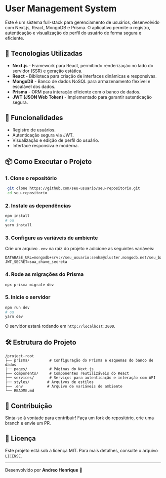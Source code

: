 # User Management System

Este é um sistema full-stack para gerenciamento de usuários, desenvolvido com Next.js, React, MongoDB e Prisma. O aplicativo permite o registro, autenticação e visualização do perfil do usuário de forma segura e eficiente.

## 🚀 Tecnologias Utilizadas

- **Next.js** - Framework para React, permitindo renderização no lado do servidor (SSR) e geração estática.
- **React** - Biblioteca para criação de interfaces dinâmicas e responsivas.
- **MongoDB** - Banco de dados NoSQL para armazenamento flexível e escalável dos dados.
- **Prisma** - ORM para interação eficiente com o banco de dados.
- **JWT (JSON Web Token)** - Implementado para garantir autenticação segura.

## 📌 Funcionalidades

- Registro de usuários.
- Autenticação segura via JWT.
- Visualização e edição de perfil do usuário.
- Interface responsiva e moderna.

## 📦 Como Executar o Projeto

### 1. Clone o repositório
```sh
 git clone https://github.com/seu-usuario/seu-repositorio.git
 cd seu-repositorio
```

### 2. Instale as dependências
```sh
npm install
# ou
yarn install
```

### 3. Configure as variáveis de ambiente
Crie um arquivo `.env` na raiz do projeto e adicione as seguintes variáveis:
```env
DATABASE_URL=mongodb+srv://seu_usuario:senha@cluster.mongodb.net/seu_banco
JWT_SECRET=sua_chave_secreta
```

### 4. Rode as migrações do Prisma
```sh
npx prisma migrate dev
```

### 5. Inicie o servidor
```sh
npm run dev
# ou
yarn dev
```
O servidor estará rodando em `http://localhost:3000`.

## 🛠 Estrutura do Projeto

```
/project-root
├── prisma/         # Configuração do Prisma e esquemas do banco de dados
├── pages/          # Páginas do Next.js
├── components/     # Componentes reutilizáveis do React
├── services/       # Serviços para autenticação e interação com API
├── styles/        # Arquivos de estilos
├── .env           # Arquivo de variáveis de ambiente
└── README.md
```

## 🤝 Contribuição
Sinta-se à vontade para contribuir! Faça um fork do repositório, crie uma branch e envie um PR.

## 📄 Licença
Este projeto está sob a licença MIT. Para mais detalhes, consulte o arquivo `LICENSE`.

---
Desenvolvido por **Andreo Henrique** 🚀

